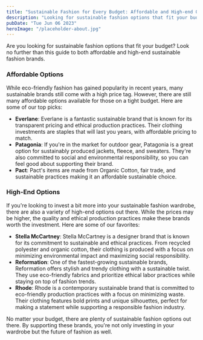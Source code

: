 ```yaml
---
title: "Sustainable Fashion for Every Budget: Affordable and High-end Options"
description: "Looking for sustainable fashion options that fit your budget? Check out our guide to affordable and high-end sustainable fashion brands"
pubDate: "Tue Jun 06 2023"
heroImage: "/placeholder-about.jpg"
---
```


Are you looking for sustainable fashion options that fit your budget? Look no further than this guide to both affordable and high-end sustainable fashion brands.

### Affordable Options

While eco-friendly fashion has gained popularity in recent years, many sustainable brands still come with a high price tag. However, there are still many affordable options available for those on a tight budget. Here are some of our top picks:

- **Everlane**: Everlane is a fantastic sustainable brand that is known for its transparent pricing and ethical production practices. Their clothing investments are staples that will last you years, with affordable pricing to match.
- **Patagonia**: If you&#39;re in the market for outdoor gear, Patagonia is a great option for sustainably produced jackets, fleece, and sweaters. They&#39;re also committed to social and environmental responsibility, so you can feel good about supporting their brand.
- **Pact**: Pact&#39;s items are made from Organic Cotton, fair trade, and sustainable practices making it an affordable sustainable choice. 

### High-End Options

If you&#39;re looking to invest a bit more into your sustainable fashion wardrobe, there are also a variety of high-end options out there. While the prices may be higher, the quality and ethical production practices make these brands worth the investment. Here are some of our favorites:

- **Stella McCartney**: Stella McCartney is a designer brand that is known for its commitment to sustainable and ethical practices. From recycled polyester and organic cotton, their clothing is produced with a focus on minimizing environmental impact and maximizing social responsibility.
- **Reformation**: One of the fastest-growing sustainable brands, Reformation offers stylish and trendy clothing with a sustainable twist. They use eco-friendly fabrics and prioritize ethical labor practices while staying on top of fashion trends.
- **Rhode**: Rhode is a contemporary sustainable brand that is committed to eco-friendly production practices with a focus on minimizing waste. Their clothing features bold prints and unique silhouettes, perfect for making a statement while supporting a responsible fashion industry.

No matter your budget, there are plenty of sustainable fashion options out there. By supporting these brands, you&#39;re not only investing in your wardrobe but the future of fashion as well.